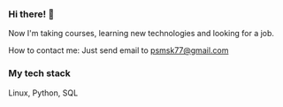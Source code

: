 ### Hi there! 👋

Now I'm taking courses, learning new technologies and looking for a job.

How to contact me: Just send email to [psmsk77@gmail.com](mailto:psmsk77@gmail.com)

### My tech stack
Linux, Python, SQL

<!--
**psmsk77/psmsk77** is a ✨ _special_ ✨ repository because its `README.md` (this file) appears on your GitHub profile.

Here are some ideas to get you started:

- 🔭 I’m currently working on ...
- 🌱 I’m currently learning ...
- 👯 I’m looking to collaborate on ...
- 🤔 I’m looking for help with ...
- 💬 Ask me about ...
- 📫 How to reach me: ...
- 😄 Pronouns: ...
- ⚡ Fun fact: ...
-->
